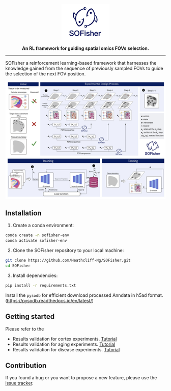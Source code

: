 <div align="center">
<img src="https://github.com/Heathcliff-Ng/SOFisher/blob/main/fig/logo.jpg" width="150px">

**An RL framework for guiding spatial omics FOVs selection.**

---

[//]: # (<p align="center">)

[//]: # (  <a href="" target="_blank">Preprint</a>)

[//]: # (</p>)

</div>

<p>
SOFisher a reinforcement learning-based framework that harnesses the knowledge gained from the sequence of previously sampled FOVs to guide the selection of the next FOV position.
</p>

<p align="center">
  <img src="https://github.com/Heathcliff-Ng/SOFisher/blob/main/fig/pipeline.jpg" width="800px">
</p>


## Installation

1. Create a conda environment:

```bash
conda create -n sofisher-env
conda activate sofisher-env
```
2. Clone the SOFisher repository to your local machine:
```bash
git clone https://github.com/Heathcliff-Ng/SOFisher.git
cd SOFisher
```
3. Install dependencies:
```bash
pip install -r requirements.txt
```

Install the `pysodb` for efficient download processed Anndata in h5ad format. (https://pysodb.readthedocs.io/en/latest/)



## Getting started


Please refer to the  
- Results validation for cortex experiments. [Tutorial][link-tutorial_1] 
- Results validation for aging experiments. [Tutorial][link-tutorial_2]
- Results validation for disease experiments. [Tutorial][link-tutorial_3]

## Contribution

If you found a bug or you want to propose a new feature, please use the [issue tracker][issue-tracker].

[issue-tracker]: https://github.com/Heathcliff-Ng/SOFisher/issues
[link-tutorial_1]: https://github.com/Heathcliff-Ng/SOFisher/blob/main/visualize_cortex.ipynb
[link-tutorial_2]: https://github.com/Heathcliff-Ng/SOFisher/blob/main/visualize_aging.ipynb
[link-tutorial_3]: https://github.com/Heathcliff-Ng/SOFisher/blob/main/visualize_disease.ipynb
